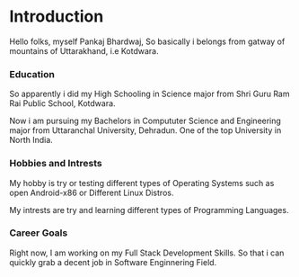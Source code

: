 <h1>Introduction</h1>
<p>Hello folks, myself Pankaj Bhardwaj, So basically i belongs from gatway of mountains of Uttarakhand, i.e Kotdwara.
</p>
<h3>Education</h3>
<p> So apparently i did my High Schooling in Science major from Shri Guru Ram Rai Public School, Kotdwara.
</p>
<p>Now i am pursuing my Bachelors in Compututer Science and Engineering major from Uttaranchal University, Dehradun. One of the top University in North India.
</p>
<h3>Hobbies and Intrests</h3>
<p>My hobby is try or testing different types of Operating Systems such as open Android-x86 or Different Linux Distros.</p>
<p>My intrests are try and learning different types of Programming Languages.</p>
<h3>Career Goals</h3>
<p>Right now, I am working on my Full Stack Development Skills. So that i can quickly grab a decent job in Software Enginnering Field.</p>
